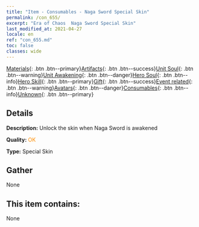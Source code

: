 ```yaml
---
title: "Item - Consumables - Naga Sword Special Skin"
permalink: /con_655/
excerpt: "Era of Chaos  Naga Sword Special Skin"
last_modified_at: 2021-04-27
locale: en
ref: "con_655.md"
toc: false
classes: wide
---
```

 [Materials](/Items/){: .btn .btn--primary}[Artifacts](/Items/Artifacts/){: .btn .btn--success}[Unit Soul](/Items/UnitSoul/){: .btn .btn--warning}[Unit Awakening](/Items/UnitAwakening/){: .btn .btn--danger}[Hero Soul](/Items/HeroSoul/){: .btn .btn--info}[Hero Skill](/Items/HeroSkill/){: .btn .btn--primary}[Gift](/Items/Gift/){: .btn .btn--success}[Event related](/Items/Events/){: .btn .btn--warning}[Avatars](/Items/Avatars/){: .btn .btn--danger}[Consumables](/Items/Consumables/){: .btn .btn--info}[Unknown](/Items/Unknown/){: .btn .btn--primary}

## Details
 **Description:** Unlock the skin when Naga Sword is awakened

 **Quality:** <span style="color: #FF8C00">OK</span>

 **Type:** Special Skin

## Gather

  None

## This item contains:

  None

